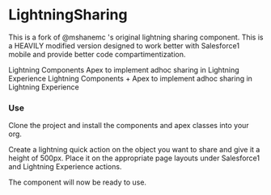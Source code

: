# LightningSharing
This is a fork of @mshanemc 's original lightning sharing component. This is a HEAVILY modified version designed to work better with Salesforce1 mobile and provide better code compartimentization.


Lightning Components  Apex to implement adhoc sharing in Lightning Experience		  Lightning Components + Apex to implement adhoc sharing in Lightning Experience

### Use

Clone the project and install the components and apex classes into your org.

Create a lightning quick action on the object you want to share and give it a height of 500px. Place it on the appropriate page layouts under Salesforce1 and Lightning Experience actions.

The component will now be ready to use.


